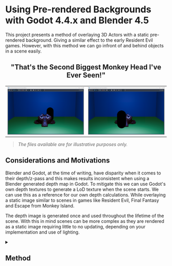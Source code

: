 # Using Pre-rendered Backgrounds with Godot 4.4.x and Blender 4.5

This project presents a method of overlaying 3D Actors with a static pre-rendered background. Giving a similar effect to the early Resident Evil games. However, with this method we can go infront of and behind objects in a scene easily.

## <p align="center">"That's the Second Biggest Monkey Head I've Ever Seen!"</p>
<table>
<tr>
  <td>
<img src="pictures/Demo000.png" />
  </td>
  <td>
  <img src="pictures/Demo001.png" />
  </td>
	</tr>
</table>

> *The files available are for illustrative purposes only.*

## Considerations and Motivations

Blender and Godot, at the time of writing, have disparity when it comes to their depth/z-pass and this makes results inconsistent when using a Blender generated depth map in Godot. To mitigate this we can use Godot's own depth textures to generate a LoD texture when the scene starts. We can use this as a reference for our own depth calculations. While overlaying a static image similar to scenes in games like Resident Evil, Final Fantasy and Escape from Monkey Island.

The depth image is generated once and used throughout the lifetime of the scene. With this in mind scenes can be more complex as they are rendered as a static image requiring little to no updating, depending on your implementation and use of lighting.

<details>
	<summary><h2>Method</h2></summary>
	<details>
		<summary><h3><blockquote>Blender</blockquote></h3></summary>
		<details>
  			<summary><h3><ul><li>Outline</li></ul></h3></summary>

- Create scene
- Render scene and save to file
- Export scene, with camera, to .glb (glTF 2.0)  
		</details>
		<details>
  			<summary><h3><ul><li>Procedure</li></ul></h3></summary>
			<table>
			<tr >
				<td width="33%" align="center"><img src="pictures/Blender000.png" /></td>
				<td width="33%" align="center"><img src="pictures/Blender001.png" /></td>
				<td width="33%" align="center"><img src="pictures/Blender002.png" /></td>
			</tr>
			<tr>
				<td>Using Blender we create the set for our Scene and arrange a camera to view it with (see: *../Example/Files/Blender/Scene.blend*.)</td>
				<td>We render the scene and save it. A .PNG will be fine. This will be the Backdrop to our node in Godot.</td>
				<td>The Blender scene, including the Camera data, should also be exported as .glTF 2.0 file for use in Godot.</td>
			</tr>
			</table>
		</details>
	</details>
	<details>
		<summary><h3><blockquote>Godot</blockquote></h3></summary>
		<details>
			<summary><h3><ul><li>Outline</li></ul></h3></summary>

- Import external files
- Create scene with Node2D root node
- Add Sprite2D node
- Parent two SubViewports to the root
	- Set their size to match the screen
- Add model to scene
	- Separate components (Make Local)
	- Attach Collision data (StaticBody3D) to Actors
	- Move the Mesh (MeshInstance3D) data to the Stage
- Create Camera2D and parent to root
	- Set Anchor Mode to Fixed Top Left 
	- Add TextureRect as child
	- Set TextureRect to ViewportTexture
	- Point the ViewportTexture to the Actors Subviewport
- Attach a MeshInstance3D to one of the 3D cameras
- Make a new QuadMesh, set size to 2m
	- Make a new Shader Material
	- To Stage/Camera/Aperture create and code the Translate_Depth.gdshader
	- To Actors/Camera/Aperture create and code the Scene_Compositor.gdshader
- Create and attach a script to the root node
- Code, or add to the _on_ready() function with the Scene.gd script
- Ensure Actors entities have their places
- Set Stage and Actors to their own 3D Worlds
		</details>
		<details>
   			<summary><h3><ul><li>Pre-requisites</li></ul></h3></summary>
You will need a 3D character with a script to handle movement. There is a simple Capsule supplied (see: *../Example/Files/Godot/Player Data/Player.tscn*) however you will need to bind your own keys to actions: move_forward,move_backward,move_left and move_right, for it to function with the Player script (see: *../Example/Files/Godot/Player Data/Player.gd*.)

<table>
	<tr>
		<td width="100%"><img src="pictures/Godot023.png" /></td>
	</tr>
</table>
		</details>
		<details>
			<summary><h3><ul><li>Procedure</li></ul></h3></summary>
<details>
<summary><h4><ul><ul><li>Import Assets</li></ul></ul></h4></summary>

In Godot we can import our Blender files, Scene.png and Scene.glb. (And a 3D character, one is supplied if you don't have one readily available.) From here we should create a new scene and set the root as Node2D(*).
<table>
	<tr>
		<td width="100%"><img src="pictures/Godot024.png" /></td>
	</tr>
</table>
</details>

<details>
<summary><h4><ul><ul><li>Create Backdrop</li></ul></ul></h4></summary>

The first meta-layer we use will be the Backdrop. For this, create a new Sprite2D node attached to the root (or just drag 'n' drop the .png into the scene,) and set it to the backdrop image. Next, configure it so that the Offset/Centered is Off and set the Transform to (0,0) in world space.

<table>
	<tr>
		<td width="66%"><img src="pictures/Godot000.png" /></td>
		<td width="33%"><img src="pictures/Godot002.png" /></td>
	</tr>
</table>
</details>
<details>
<summary><h4><ul><ul><li>SubViewport Setup</li></ul></ul></h4></summary>

We have our painted backdrop in place. We now need to set the Stage for the actors. So, add two SubViewports to the root node. I have named them Stage and Actors respectively, and they'll be called this from here onwards. We need to resize both the Stage and Actors nodes to the size of our screen.

<table>
	<tr>
		<td width="66%"><img src="pictures/Godot001.png" /></td>
		<td width="33%"><img src="pictures/Godot005.png" /></td>
	</tr>
</table>
</details>
<details>
<summary><h4><ul><ul><li>Arrange Blender Scene</li></ul></ul></h4></summary>

Once we have the containers we need our model available to the scene.  The simplest way to achieve this is to drag and drop it into the root node, Node2D. For an easy collision model we can, on import, generate physics for our mesh. We then need to separate the components and reparent them by bringing up the right-click menu and selecting Make Local. 

<table>
	<tr>
		<td width="60%"><img src="pictures/Godot006.png" /></td>
		<td width="20%"><img src="pictures/Godot008.png" /></td>
		<td width="20%"><img src="pictures/Godot007.png" /></td>
	</tr>
</table>

With the individual parts available we reparent the Camera to the Stage, and make a copy that is parented to the Actors SubViewport.

The Meshes (named Suzanne and Cube in this example) are attached to the Stage. If you want to use the collision data from the model attach the StaticBody3D(s) to the Actors SubViewport. This is all the data we need from the model. However there is a loose Node3D (Scene) that can be safely removed from our project.

<table align="center">
	<tr>
		<td width="33%"><img src="pictures/Godot009.png" /></td>
		<td width="34%"><img src="pictures/Godot010.png" /></td>
		<td width="33%"><img src="pictures/Godot011.png" /></td>
	</tr>
</table>
</details>
<details>
<summary><h4><ul><ul><li>Scene Camera</li></ul></ul></h4></summary>

To complete our base hierarchy we add a Camera2D node to the root, and a TextureRect to that. Using the Inspector we attach a ViewportTexture and set that to the Actors Subviewport. Before we move on, select the Camera2D and set the Anchor Mode to Fixed Top Left in the properties pael.

<table align="center">
	<tr>
		<td width="33%"><img src="pictures/Godot018.png" /></td>
		<td width="67%"><img src="pictures/Godot019.png" /></td>
	</tr>
</table>
</details>
<details>
<summary><h4><ul><ul><li>Own World 3D Cameras Setup</li></ul></ul></h4></summary>

Now we need to look again at our 3D Cameras and to either add a MeshInstance3D and name it Aperture. We need to do this for both but we will begin with one, on the Stage. The properties of the MeshInstance3D should be a New QuadMesh that is doubled in size to fill the screen. To this new QuadMesh add a Material Override that is set to a New ShaderMaterial.

<table align="center">
	<tr>
		<td width="33%"><img src="pictures/Godot014.png" /></td>
		<td width="34%"><img src="pictures/Godot004.png" /></td>
		<td width="33%"><img src="pictures/Godot012.png" /></td>
	</tr>
</table>
</details>
<details>
<summary><h4><ul><ul><li>Define Shaders</li></ul></ul></h4></summary>

We will create two Shaders to linearlize the depth texture. However one will composite the textures into one image.

We begin with the Actors/Camera/Aperture.

<blockquote>
	<details>
		<summary><b>Translate_Depth.gdshader</b></summary>
		<table>
			<tbody>
 
```

shader_type spatial;
render_mode unshaded,ambient_light_disabled,depth_draw_always,shadows_disabled,cull_disabled;

uniform sampler2D DEPTH_TEXTURE : hint_depth_texture;

void vertex() {
	// Called for every vertex the material is visible on.
	POSITION = vec4( VERTEX.xy,1.,1. );
}

float get_linear_map( float t_depth,vec2 t_scr_uv,mat4 t_matrix ){
	
	#if CURRENT_RENDERER == RENDERER_COMPATIBILITY
	vec3 this_ndc = vec3(t_scr_uv, t_depth) * 2.0 - 1.0;
	#else
	vec3 ndc = vec3(SCREEN_UV * 2.0 - 1.0, t_depth);
	#endif
	vec4 view = t_matrix * vec4(this_ndc, 1.0);
	
	view.xyz /= view.w;
	
	float linear_depth = view.z*0.01;
	return linear_depth;
}

void fragment(){
	// Called for every pixel the material is visible on.
	float depth = texture( DEPTH_TEXTURE, SCREEN_UV).x;
	float linear_depth = get_linear_map( depth, SCREEN_UV, INV_PROJECTION_MATRIX );
	
	ALBEDO.rgb = vec3( fract( linear_depth ) );
}
```
</tbody>
</table>
</details>
</blockquote>
  
And, on to the Actors/Camera/Aperture we follow the same routine however we make a new shader: the Scene_Compositor.gdshader.
		<blockquote>
			<details>
				<summary><b>Scene_Compositor.gdshader</b></summary>
					<table>
						<tbody>
    
```
shader_type spatial;
render_mode unshaded,ambient_light_disabled,depth_draw_always,shadows_disabled,cull_disabled;

uniform sampler2D DEPTH_TEXTURE : hint_depth_texture;
uniform sampler2D GEOMETRY : filter_nearest;
uniform sampler2D BACKGROUND : filter_nearest;

void vertex() {
	// Called for every vertex the material is visible on.
	POSITION = vec4( VERTEX.xy,1.,1. );
}

float get_linear_map( float t_depth,vec2 t_scr_uv,mat4 t_matrix ){

	#if CURRENT_RENDERER == RENDERER_COMPATIBILITY
	vec3 this_ndc = vec3(t_scr_uv, t_depth) * 2.0 - 1.0;
	#else
	vec3 ndc = vec3(SCREEN_UV * 2.0 - 1.0, t_depth);
	#endif
	vec4 view = t_matrix * vec4(this_ndc, 1.0);

	view.xyz /= view.w;

	float linear_depth = view.z*0.01;
	return linear_depth;
}

void fragment(){
	// Set Background to our pre-rendered scene.
	ALBEDO.rgb = texture( BACKGROUND,SCREEN_UV ).rgb;

	// Get the texture created from our Geometry World3D.
	float geometry = texture( GEOMETRY,SCREEN_UV ).x;

	// Create a linearized depth map from our main 'Actors' scene.
	float depth = texture( DEPTH_TEXTURE,SCREEN_UV ).x;
	float linear_depth = get_linear_map( depth, SCREEN_UV, INV_PROJECTION_MATRIX );

	// Compare the depth maps and discard any pixels occuled by the former.
	if( fract(geometry) < fract(linear_depth) ){
		discard;
	}
}
```
</tbody>
</table>
</details>
</blockquote>

<table align="center">
	<tr>
		<td width="50%"><img src="pictures/Godot016.png" /></td>
		<td width="50%"><img src="pictures/Godot015.png" /></td>
	</tr>
</table>

You can see that there is not much difference between the two, but the second one composites where the other just translates Godots' depth texture.
</details>
<details>
<summary><h4><ul><ul><li>Scene Script and Initialization</li></ul></ul></h4></summary>

There is only one last script we need to make; on the root node attach a script. The function will, on Scene instantiation read the depth texture from the Stage and send that, and the Backdrop image, to the Compositor shader.
		<blockquote>
			<details>
				<summary><b>Scene.gd</b></summary>
				<table>
  					<tbody>    
```
extends Node2D

func _ready() -> void:
	$Actors/Camera/Aperture.material_override.set_shader_parameter("BACKGROUND",$Backdrop.texture)
	var stage_set = $Stage.get_texture()
	$Actors/Camera/Aperture.material_override.set_shader_parameter("GEOMETRY",stage_set)

```
</tbody>
</table>
</details>
</blockquote>

<table align="center">
	<tr>
		<td width="100%"><img src="pictures/Godot017.png" /></td>
	</tr>
</table>
</details>
<details>
<summary><h4><ul><ul><li>Final Considerations</li></ul></ul></h4></summary>

<table align="center">
	<tr>
		<td width="33%"><img src="pictures/Godot020.png" /></td>
		<td width="34%"><img src="pictures/Godot021.png" /></td>
	</tr>
</table>

With this done we can add our Player, props and other interactables to Actors to be properly occluded. (I also added a light that will interact with the Actors.) With consideration being made to their placement within the scene. As when they populate their Own World 3D they will not be visible in the editor viewport. Which leads us to the final step.

On both the Stage and Actors properties set the Own World 3D option to on.

<td width="33%"><img src="pictures/Godot022.png" /></td>

Now we have a lightweight scene that loads a depth map on entry.

Well done! Gl;hf.
</details>
		</details>
	</details>
</details>
